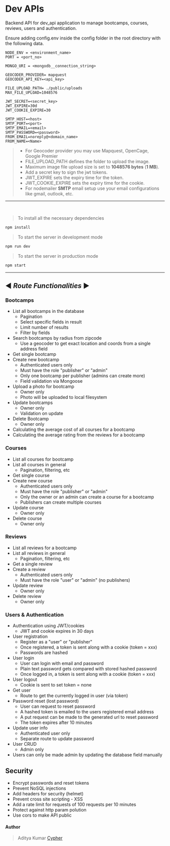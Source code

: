 # Dev APIs

Backend API for dev_api application to manage bootcamps, courses, reviews, users and authentication.

Ensure adding config.env inside the config folder in the root directory with the following data.

```
NODE_ENV = <environment_name>
PORT = <port_no>

MONGO_URI = <mongodb__connection_string>

GEOCODER_PROVIDER= mapquest
GEOCODER_API_KEY=<api_key>

FILE_UPLOAD_PATH= ./public/uploads
MAX_FILE_UPLOAD=1048576

JWT_SECRET=<secret_key>
JWT_EXPIRE=30d
JWT_COOKIE_EXPIRE=30

SMTP_HOST=<host>
SMTP_PORT=<port>
SMTP_EMAIL=<email>
SMTP_PASSWORD=<password>
FROM_EMAIL=noreply@<domain_name>
FROM_NAME=<Name>
```

> - For Geocoder provider you may use Mapquest, OpenCage, Google Premier
> - FILE_UPLOAD_PATH defines the folder to upload the image.
> - Maximum image file upload size is set to **1048576 bytes** (**1 MB**).
> - Add a secret key to sign the jwt tokens.
> - JWT_EXPIRE sets the expiry time for the token.
> - JWT_COOKIE_EXPIRE sets the expiry time for the cookie.
> - For nodemailer **SMTP** email setup use your email configurations like gmail, outlook, etc.

---

<br>

> To install all the necessary dependencies

```bash
npm install
```

> To start the server in development mode

```bash
npm run dev
```

> To start the server in production mode

```bash
npm start
```

---

## ◄ _Route Functionalities_ ►

### Bootcamps

- List all bootcamps in the database
  - Pagination
  - Select specific fields in result
  - Limit number of results
  - Filter by fields
- Search bootcamps by radius from zipcode
  - Use a geocoder to get exact location and coords from a single address field
- Get single bootcamp
- Create new bootcamp
  - Authenticated users only
  - Must have the role "publisher" or "admin"
  - Only one bootcamp per publisher (admins can create more)
  - Field validation via Mongoose
- Upload a photo for bootcamp
  - Owner only
  - Photo will be uploaded to local filesystem
- Update bootcamps
  - Owner only
  - Validation on update
- Delete Bootcamp
  - Owner only
- Calculating the average cost of all courses for a bootcamp
- Calculating the average rating from the reviews for a bootcamp

### Courses

- List all courses for bootcamp
- List all courses in general
  - Pagination, filtering, etc
- Get single course
- Create new course
  - Authenticated users only
  - Must have the role "publisher" or "admin"
  - Only the owner or an admin can create a course for a bootcamp
  - Publishers can create multiple courses
- Update course
  - Owner only
- Delete course
  - Owner only

### Reviews

- List all reviews for a bootcamp
- List all reviews in general
  - Pagination, filtering, etc
- Get a single review
- Create a review
  - Authenticated users only
  - Must have the role "user" or "admin" (no publishers)
- Update review
  - Owner only
- Delete review
  - Owner only

### Users & Authentication

- Authentication using JWT/cookies
  - JWT and cookie expires in 30 days
- User registration
  - Register as a "user" or "publisher"
  - Once registered, a token is sent along with a cookie (token = xxx)
  - Passwords are hashed
- User login
  - User can login with email and password
  - Plain text password gets compared with stored hashed password
  - Once logged in, a token is sent along with a cookie (token = xxx)
- User logout
  - Cookie is sent to set token = none
- Get user
  - Route to get the currently logged in user (via token)
- Password reset (lost password)
  - User can request to reset password
  - A hashed token is emailed to the users registered email address
  - A put request can be made to the generated url to reset password
  - The token expires after 10 minutes
- Update user info
  - Authenticated user only
  - Separate route to update password
- User CRUD
  - Admin only
- Users can only be made admin by updating the database field manually

## Security

- Encrypt passwords and reset tokens
- Prevent NoSQL injections
- Add headers for security (helmet)
- Prevent cross site scripting - XSS
- Add a rate limit for requests of 100 requests per 10 minutes
- Protect against http param polution
- Use cors to make API public

#### Author

> Aditya Kumar [Cypher](https://github.com/cypher-adi)
